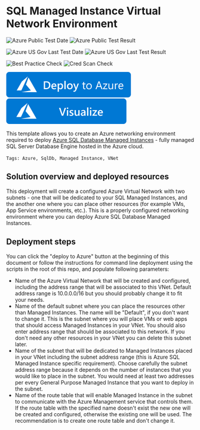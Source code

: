 # SQL Managed Instance Virtual Network Environment

![Azure Public Test Date](https://azurequickstartsservice.blob.core.windows.net/badges/101-sql-managed-instance-azure-environment/PublicLastTestDate.svg)
![Azure Public Test Result](https://azurequickstartsservice.blob.core.windows.net/badges/101-sql-managed-instance-azure-environment/PublicDeployment.svg)

![Azure US Gov Last Test Date](https://azurequickstartsservice.blob.core.windows.net/badges/101-sql-managed-instance-azure-environment/FairfaxLastTestDate.svg)
![Azure US Gov Last Test Result](https://azurequickstartsservice.blob.core.windows.net/badges/101-sql-managed-instance-azure-environment/FairfaxDeployment.svg)

![Best Practice Check](https://azurequickstartsservice.blob.core.windows.net/badges/101-sql-managed-instance-azure-environment/BestPracticeResult.svg)
![Cred Scan Check](https://azurequickstartsservice.blob.core.windows.net/badges/101-sql-managed-instance-azure-environment/CredScanResult.svg)

[![Deploy To Azure](https://raw.githubusercontent.com/Azure/azure-quickstart-templates/master/1-CONTRIBUTION-GUIDE/images/deploytoazure.svg?sanitize=true)](https://portal.azure.com/#create/Microsoft.Template/uri/https%3A%2F%2Fraw.githubusercontent.com%2FAzure%2Fazure-quickstart-templates%2Fmaster%2F101-sql-managed-instance-azure-environment%2Fazuredeploy.json)  [![Visualize](https://raw.githubusercontent.com/Azure/azure-quickstart-templates/master/1-CONTRIBUTION-GUIDE/images/visualizebutton.svg?sanitize=true)](http://armviz.io/#/?load=https%3A%2F%2Fraw.githubusercontent.com%2FAzure%2Fazure-quickstart-templates%2Fmaster%2F101-sql-managed-instance-azure-environment%2Fazuredeploy.json)

This template allows you to create an Azure networking environment required to deploy [Azure SQL Database Managed Instances](https://docs.microsoft.com/en-us/azure/sql-database/sql-database-managed-instance) - fully managed SQL Server Database Engine hosted in the Azure cloud.

`Tags: Azure, SqlDb, Managed Instance, VNet`

## Solution overview and deployed resources

This deployment will create a configured Azure Virtual Network with two subnets - one that will be dedicated to your SQL Managed Instances,
and the another one where you can place other resources (for example VMs, App Service environments, etc.). This is a properly
configured networking environment where you can deploy Azure SQL Database Managed Instances.

## Deployment steps

You can click the "deploy to Azure" button at the beginning of this document or follow the instructions for command line deployment using the scripts in the root of this repo, and populate following parameters:
 - Name of the Azure Virtual Network that will be created and configured, including the address range that will be associated to this VNet. Default address range is 10.0.0.0/16 but you should probably change it to fit your needs.
 - Name of the default subnet where you can place the resources other than Managed Instances. The name will be "Default", if you don't want to change it. This is the subnet where you will place VMs or web apps that should access Managed Instances in your VNet. You should also enter address range that should be associated to this network. If you don't need any other resources in your VNet you can delete this subnet later. 
 - Name of the subnet that will be dedicated to Managed Instances placed in your VNet including the subnet address range (this is Azure SQL Managed Instance specific requirement). Choose carefully the subnet address range because it depends on the number of instances that you would like to place in the subnet. You would need at least two addresses per every General Purpose Managed Instance that you want to deploy in the subnet.
 - Name of the route table that will enable Managed Instance in the subnet to communicate with the Azure Management service that controls them. If the route table with the specified name doesn't exist the new one will be created and configured, otherwise the existing one will be used. The recommendation is to create one route table and don't change it.


